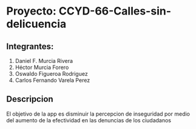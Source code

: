 # Proyecto: CCYD-66-Calles-sin-delicuencia
## Integrantes:
1. Daniel F. Murcia Rivera
2. Héctor Murcia Forero
3. Oswaldo Figueroa Rodriguez
4. Carlos Fernando Varela Perez
## Descripcion
El objetivo de la app es disminuir la percepcion de inseguridad por medio del aumento de la efectividad en las denuncias de los ciudadanos
